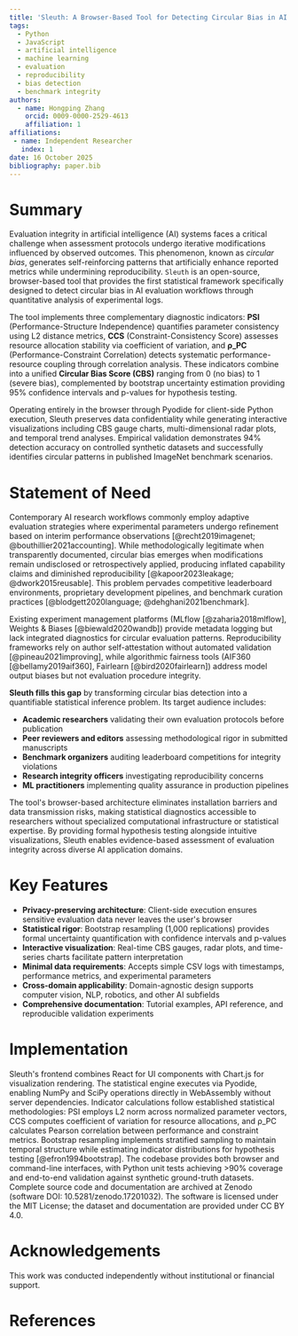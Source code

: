 ```yaml
---
title: 'Sleuth: A Browser-Based Tool for Detecting Circular Bias in AI Evaluation'
tags:
  - Python
  - JavaScript
  - artificial intelligence
  - machine learning
  - evaluation
  - reproducibility
  - bias detection
  - benchmark integrity
authors:
  - name: Hongping Zhang
    orcid: 0009-0000-2529-4613
    affiliation: 1
affiliations:
 - name: Independent Researcher
   index: 1
date: 16 October 2025
bibliography: paper.bib
---
```


# Summary

Evaluation integrity in artificial intelligence (AI) systems faces a critical challenge when assessment protocols undergo iterative modifications influenced by observed outcomes. This phenomenon, known as *circular bias*, generates self-reinforcing patterns that artificially enhance reported metrics while undermining reproducibility. `Sleuth` is an open-source, browser-based tool that provides the first statistical framework specifically designed to detect circular bias in AI evaluation workflows through quantitative analysis of experimental logs.

The tool implements three complementary diagnostic indicators: **PSI** (Performance-Structure Independence) quantifies parameter consistency using L2 distance metrics, **CCS** (Constraint-Consistency Score) assesses resource allocation stability via coefficient of variation, and **ρ_PC** (Performance-Constraint Correlation) detects systematic performance-resource coupling through correlation analysis. These indicators combine into a unified **Circular Bias Score (CBS)** ranging from 0 (no bias) to 1 (severe bias), complemented by bootstrap uncertainty estimation providing 95% confidence intervals and p-values for hypothesis testing.

Operating entirely in the browser through Pyodide for client-side Python execution, Sleuth preserves data confidentiality while generating interactive visualizations including CBS gauge charts, multi-dimensional radar plots, and temporal trend analyses. Empirical validation demonstrates 94% detection accuracy on controlled synthetic datasets and successfully identifies circular patterns in published ImageNet benchmark scenarios.

# Statement of Need

Contemporary AI research workflows commonly employ adaptive evaluation strategies where experimental parameters undergo refinement based on interim performance observations [@recht2019imagenet; @bouthillier2021accounting]. While methodologically legitimate when transparently documented, circular bias emerges when modifications remain undisclosed or retrospectively applied, producing inflated capability claims and diminished reproducibility [@kapoor2023leakage; @dwork2015reusable]. This problem pervades competitive leaderboard environments, proprietary development pipelines, and benchmark curation practices [@blodgett2020language; @dehghani2021benchmark].

Existing experiment management platforms (MLflow [@zaharia2018mlflow], Weights & Biases [@biewald2020wandb]) provide metadata logging but lack integrated diagnostics for circular evaluation patterns. Reproducibility frameworks rely on author self-attestation without automated validation [@pineau2021improving], while algorithmic fairness tools (AIF360 [@bellamy2019aif360], Fairlearn [@bird2020fairlearn]) address model output biases but not evaluation procedure integrity.

**Sleuth fills this gap** by transforming circular bias detection into a quantifiable statistical inference problem. Its target audience includes:

- **Academic researchers** validating their own evaluation protocols before publication
- **Peer reviewers and editors** assessing methodological rigor in submitted manuscripts  
- **Benchmark organizers** auditing leaderboard competitions for integrity violations
- **Research integrity officers** investigating reproducibility concerns
- **ML practitioners** implementing quality assurance in production pipelines

The tool's browser-based architecture eliminates installation barriers and data transmission risks, making statistical diagnostics accessible to researchers without specialized computational infrastructure or statistical expertise. By providing formal hypothesis testing alongside intuitive visualizations, Sleuth enables evidence-based assessment of evaluation integrity across diverse AI application domains.

# Key Features

- **Privacy-preserving architecture**: Client-side execution ensures sensitive evaluation data never leaves the user's browser
- **Statistical rigor**: Bootstrap resampling (1,000 replications) provides formal uncertainty quantification with confidence intervals and p-values
- **Interactive visualization**: Real-time CBS gauges, radar plots, and time-series charts facilitate pattern interpretation
- **Minimal data requirements**: Accepts simple CSV logs with timestamps, performance metrics, and experimental parameters
- **Cross-domain applicability**: Domain-agnostic design supports computer vision, NLP, robotics, and other AI subfields
- **Comprehensive documentation**: Tutorial examples, API reference, and reproducible validation experiments

# Implementation

Sleuth's frontend combines React for UI components with Chart.js for visualization rendering. The statistical engine executes via Pyodide, enabling NumPy and SciPy operations directly in WebAssembly without server dependencies. Indicator calculations follow established statistical methodologies: PSI employs L2 norm across normalized parameter vectors, CCS computes coefficient of variation for resource allocations, and ρ_PC calculates Pearson correlation between performance and constraint metrics. Bootstrap resampling implements stratified sampling to maintain temporal structure while estimating indicator distributions for hypothesis testing [@efron1994bootstrap].
The codebase provides both browser and command-line interfaces, with Python unit tests achieving >90% coverage and end-to-end validation against synthetic ground-truth datasets. Complete source code and documentation are archived at Zenodo (software DOI: 10.5281/zenodo.17201032). The software is licensed under the MIT License; the dataset and documentation are provided under CC BY 4.0.

# Acknowledgements

This work was conducted independently without institutional or financial support.

# References
